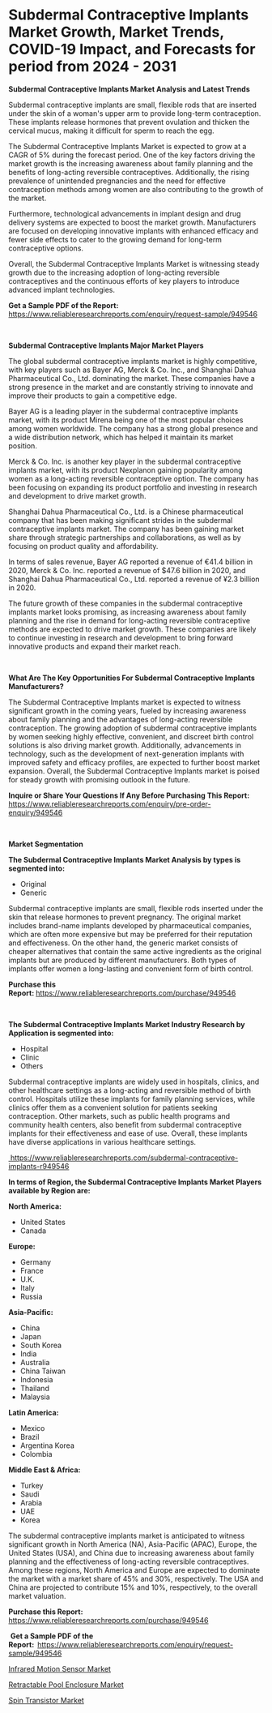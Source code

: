 <p><h1>Subdermal Contraceptive Implants Market Growth, Market Trends, COVID-19 Impact, and Forecasts for period from 2024 - 2031</h1></p><p><strong>Subdermal Contraceptive Implants Market Analysis and Latest Trends</strong></p>
<p><p>Subdermal contraceptive implants are small, flexible rods that are inserted under the skin of a woman's upper arm to provide long-term contraception. These implants release hormones that prevent ovulation and thicken the cervical mucus, making it difficult for sperm to reach the egg.</p><p>The Subdermal Contraceptive Implants Market is expected to grow at a CAGR of 5% during the forecast period. One of the key factors driving the market growth is the increasing awareness about family planning and the benefits of long-acting reversible contraceptives. Additionally, the rising prevalence of unintended pregnancies and the need for effective contraception methods among women are also contributing to the growth of the market.</p><p>Furthermore, technological advancements in implant design and drug delivery systems are expected to boost the market growth. Manufacturers are focused on developing innovative implants with enhanced efficacy and fewer side effects to cater to the growing demand for long-term contraceptive options.</p><p>Overall, the Subdermal Contraceptive Implants Market is witnessing steady growth due to the increasing adoption of long-acting reversible contraceptives and the continuous efforts of key players to introduce advanced implant technologies.</p></p>
<p><strong>Get a Sample PDF of the Report:&nbsp;</strong> <a href="https://www.reliableresearchreports.com/enquiry/request-sample/949546">https://www.reliableresearchreports.com/enquiry/request-sample/949546</a></p>
<p>&nbsp;</p>
<p><strong>Subdermal Contraceptive Implants Major Market Players</strong></p>
<p><p>The global subdermal contraceptive implants market is highly competitive, with key players such as Bayer AG, Merck & Co. Inc., and Shanghai Dahua Pharmaceutical Co., Ltd. dominating the market. These companies have a strong presence in the market and are constantly striving to innovate and improve their products to gain a competitive edge.</p><p>Bayer AG is a leading player in the subdermal contraceptive implants market, with its product Mirena being one of the most popular choices among women worldwide. The company has a strong global presence and a wide distribution network, which has helped it maintain its market position.</p><p>Merck & Co. Inc. is another key player in the subdermal contraceptive implants market, with its product Nexplanon gaining popularity among women as a long-acting reversible contraceptive option. The company has been focusing on expanding its product portfolio and investing in research and development to drive market growth.</p><p>Shanghai Dahua Pharmaceutical Co., Ltd. is a Chinese pharmaceutical company that has been making significant strides in the subdermal contraceptive implants market. The company has been gaining market share through strategic partnerships and collaborations, as well as by focusing on product quality and affordability.</p><p>In terms of sales revenue, Bayer AG reported a revenue of €41.4 billion in 2020, Merck & Co. Inc. reported a revenue of $47.6 billion in 2020, and Shanghai Dahua Pharmaceutical Co., Ltd. reported a revenue of ¥2.3 billion in 2020.</p><p>The future growth of these companies in the subdermal contraceptive implants market looks promising, as increasing awareness about family planning and the rise in demand for long-acting reversible contraceptive methods are expected to drive market growth. These companies are likely to continue investing in research and development to bring forward innovative products and expand their market reach.</p></p>
<p>&nbsp;</p>
<p><strong>What Are The Key Opportunities For Subdermal Contraceptive Implants Manufacturers?</strong></p>
<p><p>The Subdermal Contraceptive Implants market is expected to witness significant growth in the coming years, fueled by increasing awareness about family planning and the advantages of long-acting reversible contraception. The growing adoption of subdermal contraceptive implants by women seeking highly effective, convenient, and discreet birth control solutions is also driving market growth. Additionally, advancements in technology, such as the development of next-generation implants with improved safety and efficacy profiles, are expected to further boost market expansion. Overall, the Subdermal Contraceptive Implants market is poised for steady growth with promising outlook in the future.</p></p>
<p><strong>Inquire or Share Your Questions If Any Before Purchasing This Report:</strong> <a href="https://www.reliableresearchreports.com/enquiry/pre-order-enquiry/949546">https://www.reliableresearchreports.com/enquiry/pre-order-enquiry/949546</a></p>
<p>&nbsp;</p>
<p><strong>Market Segmentation</strong></p>
<p><strong>The Subdermal Contraceptive Implants Market Analysis by types is segmented into:</strong></p>
<p><ul><li>Original</li><li>Generic</li></ul></p>
<p><p>Subdermal contraceptive implants are small, flexible rods inserted under the skin that release hormones to prevent pregnancy. The original market includes brand-name implants developed by pharmaceutical companies, which are often more expensive but may be preferred for their reputation and effectiveness. On the other hand, the generic market consists of cheaper alternatives that contain the same active ingredients as the original implants but are produced by different manufacturers. Both types of implants offer women a long-lasting and convenient form of birth control.</p></p>
<p><strong>Purchase this Report:&nbsp;</strong><a href="https://www.reliableresearchreports.com/purchase/949546">https://www.reliableresearchreports.com/purchase/949546</a></p>
<p>&nbsp;</p>
<p><strong>The Subdermal Contraceptive Implants Market Industry Research by Application is segmented into:</strong></p>
<p><ul><li>Hospital</li><li>Clinic</li><li>Others</li></ul></p>
<p><p>Subdermal contraceptive implants are widely used in hospitals, clinics, and other healthcare settings as a long-acting and reversible method of birth control. Hospitals utilize these implants for family planning services, while clinics offer them as a convenient solution for patients seeking contraception. Other markets, such as public health programs and community health centers, also benefit from subdermal contraceptive implants for their effectiveness and ease of use. Overall, these implants have diverse applications in various healthcare settings.</p></p>
<p><a href="https://www.reliableresearchreports.com/subdermal-contraceptive-implants-r949546">&nbsp;https://www.reliableresearchreports.com/subdermal-contraceptive-implants-r949546</a></p>
<p><strong>In terms of Region, the Subdermal Contraceptive Implants Market Players available by Region are:</strong></p>
<p>
    <p> <strong> North America: </strong>
        <ul>
            <li>United States</li>
            <li>Canada</li>
        </ul>
        </p> 
    <p> <strong> Europe: </strong>
        <ul>
            <li>Germany</li>
            <li>France</li>
            <li>U.K.</li>
            <li>Italy</li>
            <li>Russia</li>
        </ul>
        </p> 
    <p> <strong> Asia-Pacific: </strong>
        <ul>
            <li>China</li>
            <li>Japan</li>
            <li>South Korea</li>
            <li>India</li>
            <li>Australia</li>
            <li>China Taiwan</li>
            <li>Indonesia</li>
            <li>Thailand</li>
            <li>Malaysia</li>
        </ul>
        </p> 
    <p> <strong> Latin America: </strong>
        <ul>
            <li>Mexico</li>
            <li>Brazil</li>
            <li>Argentina Korea</li>
            <li>Colombia</li>
        </ul>
        </p> 
    <p> <strong> Middle East & Africa: </strong>
        <ul>
            <li>Turkey</li>
            <li>Saudi</li>
            <li>Arabia</li>
            <li>UAE</li>
            <li>Korea</li>
        </ul>
    </p>
    </p>
<p><p>The subdermal contraceptive implants market is anticipated to witness significant growth in North America (NA), Asia-Pacific (APAC), Europe, the United States (USA), and China due to increasing awareness about family planning and the effectiveness of long-acting reversible contraceptives. Among these regions, North America and Europe are expected to dominate the market with a market share of 45% and 30%, respectively. The USA and China are projected to contribute 15% and 10%, respectively, to the overall market valuation.</p></p>
<p><strong>Purchase this Report: </strong><a href="https://www.reliableresearchreports.com/purchase/949546">https://www.reliableresearchreports.com/purchase/949546</a></p>
<p>&nbsp;<strong>Get a Sample PDF of the Report:&nbsp;&nbsp;</strong><a href="https://www.reliableresearchreports.com/enquiry/request-sample/949546">https://www.reliableresearchreports.com/enquiry/request-sample/949546</a></p>
<p><strong></strong></p>
<p><p><a href="https://www.linkedin.com/pulse/infrared-motion-sensor-market-insights-cagr-trends-growth-qanne?trackingId=wHFcNXlsjYjZyGtCXAKQ1w%3D%3D">Infrared Motion Sensor Market</a></p><p><a href="https://www.linkedin.com/pulse/retractable-pool-enclosure-market-outlook-industry-overview-hheqe?trackingId=Vy2am%2BRkdvUdo8W9HSWr5A%3D%3D">Retractable Pool Enclosure Market</a></p><p><a href="https://www.linkedin.com/pulse/spin-transistor-market-competitive-analysis-trends-forecast-7slpe?trackingId=O1UzkcUURf%2FH8fbbrD%2FfJw%3D%3D">Spin Transistor Market</a></p></p>
